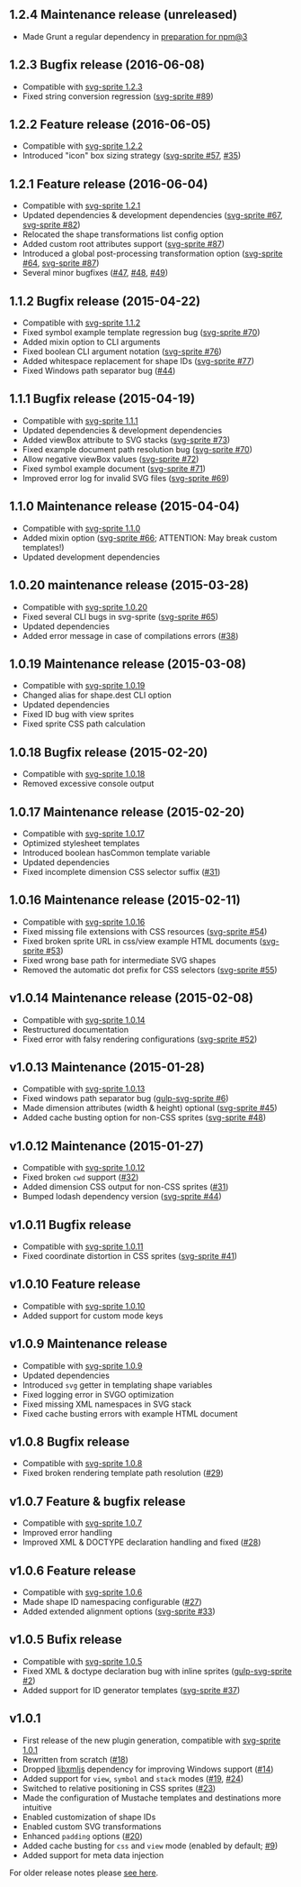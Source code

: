 ## 1.2.4 Maintenance release (unreleased)
* Made Grunt a regular dependency in [preparation for npm@3](http://blog.npmjs.org/post/110924823920/npm-weekly-5) 

## 1.2.3 Bugfix release (2016-06-08)
* Compatible with [svg-sprite 1.2.3](https://github.com/jkphl/svg-sprite/tree/v1.2.3)
* Fixed string conversion regression ([svg-sprite #89](https://github.com/jkphl/svg-sprite/issues/89))

## 1.2.2 Feature release (2016-06-05)
* Compatible with [svg-sprite 1.2.2](https://github.com/jkphl/svg-sprite/tree/v1.2.2)
* Introduced "icon" box sizing strategy ([svg-sprite #57](https://github.com/jkphl/svg-sprite/pull/57), [#35](https://github.com/jkphl/grunt-svg-sprite/issues/35#issuecomment-74232726))

## 1.2.1 Feature release (2016-06-04)
* Compatible with [svg-sprite 1.2.1](https://github.com/jkphl/svg-sprite/tree/v1.2.1)
* Updated dependencies & development dependencies ([svg-sprite #67](https://github.com/jkphl/svg-sprite/pull/67), [svg-sprite #82](https://github.com/jkphl/svg-sprite/issues/82))
* Relocated the shape transformations list config option
* Added custom root attributes support ([svg-sprite #87](https://github.com/jkphl/svg-sprite/issues/87))
* Introduced a global post-processing transformation option ([svg-sprite #64](https://github.com/jkphl/svg-sprite/issues/64), [svg-sprite #87](https://github.com/jkphl/svg-sprite/issues/87))
* Several minor bugfixes ([#47](https://github.com/jkphl/grunt-svg-sprite/issues/47), [#48](https://github.com/jkphl/grunt-svg-sprite/issues/48), [#49](https://github.com/jkphl/grunt-svg-sprite/issues/49))

## 1.1.2 Bugfix release (2015-04-22)
* Compatible with [svg-sprite 1.1.2](https://github.com/jkphl/svg-sprite/tree/v1.1.2)
* Fixed symbol example template regression bug ([svg-sprite #70](https://github.com/jkphl/svg-sprite/issues/70#issuecomment-95307588))
* Added mixin option to CLI arguments
* Fixed boolean CLI argument notation ([svg-sprite #76](https://github.com/jkphl/svg-sprite/issues/76))
* Added whitespace replacement for shape IDs ([svg-sprite #77](https://github.com/jkphl/svg-sprite/issues/77))
* Fixed Windows path separator bug ([#44](https://github.com/jkphl/grunt-svg-sprite/issues/44))

## 1.1.1 Bugfix release (2015-04-19)
* Compatible with [svg-sprite 1.1.1](https://github.com/jkphl/svg-sprite/tree/v1.1.1)
* Updated dependencies & development dependencies
* Added viewBox attribute to SVG stacks ([svg-sprite #73](https://github.com/jkphl/svg-sprite/issues/73))
* Fixed example document path resolution bug ([svg-sprite #70](https://github.com/jkphl/svg-sprite/issues/70))
* Allow negative viewBox values ([svg-sprite #72](https://github.com/jkphl/svg-sprite/pull/72))
* Fixed symbol example document ([svg-sprite #71](https://github.com/jkphl/svg-sprite/pull/71))
* Improved error log for invalid SVG files ([svg-sprite #69](https://github.com/jkphl/svg-sprite/issues/69))

## 1.1.0 Maintenance release (2015-04-04)
* Compatible with [svg-sprite 1.1.0](https://github.com/jkphl/svg-sprite/tree/v1.1.0)
* Added mixin option ([svg-sprite #66](https://github.com/jkphl/svg-sprite/issues/66); ATTENTION: May break custom templates!)
* Updated development dependencies

## 1.0.20 maintenance release (2015-03-28)
* Compatible with [svg-sprite 1.0.20](https://github.com/jkphl/svg-sprite/tree/v1.0.20)
* Fixed several CLI bugs in svg-sprite ([svg-sprite #65](https://github.com/jkphl/svg-sprite/issues/65))
* Updated dependencies
* Added error message in case of compilations errors ([#38](https://github.com/jkphl/grunt-svg-sprite/issues/38))

## 1.0.19 Maintenance release (2015-03-08)
* Compatible with [svg-sprite 1.0.19](https://github.com/jkphl/svg-sprite/tree/v1.0.19)
* Changed alias for shape.dest CLI option
* Updated dependencies
* Fixed ID bug with view sprites
* Fixed sprite CSS path calculation

## 1.0.18 Bugfix release (2015-02-20)
* Compatible with [svg-sprite 1.0.18](https://github.com/jkphl/svg-sprite/tree/v1.0.18)
* Removed excessive console output

## 1.0.17 Maintenance release (2015-02-20)
* Compatible with [svg-sprite 1.0.17](https://github.com/jkphl/svg-sprite/tree/v1.0.17)
* Optimized stylesheet templates
* Introduced boolean hasCommon template variable
* Updated dependencies
* Fixed incomplete dimension CSS selector suffix ([#31](https://github.com/jkphl/grunt-svg-sprite/issues/31))

## 1.0.16 Maintenance release (2015-02-11)
* Compatible with [svg-sprite 1.0.16](https://github.com/jkphl/svg-sprite/tree/v1.0.16)
* Fixed missing file extensions with CSS resources ([svg-sprite #54](https://github.com/jkphl/svg-sprite/issues/54))
* Fixed broken sprite URL in css/view example HTML documents ([svg-sprite #53](https://github.com/jkphl/svg-sprite/issues/53))
* Fixed wrong base path for intermediate SVG shapes
* Removed the automatic dot prefix for CSS selectors ([svg-sprite #55](https://github.com/jkphl/svg-sprite/issues/55))

## v1.0.14 Maintenance release (2015-02-08)
* Compatible with [svg-sprite 1.0.14](https://github.com/jkphl/svg-sprite/tree/v1.0.14)
* Restructured documentation
* Fixed error with falsy rendering configurations ([svg-sprite #52](https://github.com/jkphl/svg-sprite/issues/52))

## v1.0.13 Maintenance (2015-01-28)
* Compatible with [svg-sprite 1.0.13](https://github.com/jkphl/svg-sprite/tree/v1.0.13)
* Fixed windows path separator bug ([gulp-svg-sprite #6](https://github.com/jkphl/gulp-svg-sprite/issues/6))
* Made dimension attributes (width & height) optional ([svg-sprite #45](https://github.com/jkphl/svg-sprite/issues/45))
* Added cache busting option for non-CSS sprites ([svg-sprite #48](https://github.com/jkphl/svg-sprite/issues/48))

## v1.0.12 Maintenance (2015-01-27)
* Compatible with [svg-sprite 1.0.12](https://github.com/jkphl/svg-sprite/tree/v1.0.12)
* Fixed broken `cwd` support ([#32](https://github.com/jkphl/grunt-svg-sprite/issues/32))
* Added dimension CSS output for non-CSS sprites ([#31](https://github.com/jkphl/grunt-svg-sprite/issues/31))
* Bumped lodash dependency version ([svg-sprite #44](https://github.com/jkphl/svg-sprite/issues/44))

## v1.0.11 Bugfix release
* Compatible with [svg-sprite 1.0.11](https://github.com/jkphl/svg-sprite/tree/v1.0.11)
* Fixed coordinate distortion in CSS sprites ([svg-sprite #41](https://github.com/jkphl/svg-sprite/issues/41))

## v1.0.10 Feature release
* Compatible with [svg-sprite 1.0.10](https://github.com/jkphl/svg-sprite/tree/v1.0.10)
* Added support for custom mode keys

## v1.0.9 Maintenance release
* Compatible with [svg-sprite 1.0.9](https://github.com/jkphl/svg-sprite/tree/v1.0.9)
* Updated dependencies
* Introduced `svg` getter in templating shape variables
* Fixed logging error in SVGO optimization
* Fixed missing XML namespaces in SVG stack 
* Fixed cache busting errors with example HTML document 

## v1.0.8 Bugfix release
* Compatible with [svg-sprite 1.0.8](https://github.com/jkphl/svg-sprite/tree/v1.0.8)
* Fixed broken rendering template path resolution ([#29](https://github.com/jkphl/grunt-svg-sprite/issues/29))

## v1.0.7 Feature & bugfix release
* Compatible with [svg-sprite 1.0.7](https://github.com/jkphl/svg-sprite/tree/v1.0.7)
* Improved error handling
* Improved XML & DOCTYPE declaration handling and fixed ([#28](https://github.com/jkphl/grunt-svg-sprite/issues/28))

## v1.0.6 Feature release
* Compatible with [svg-sprite 1.0.6](https://github.com/jkphl/svg-sprite/tree/v1.0.6)
* Made shape ID namespacing configurable ([#27](https://github.com/jkphl/grunt-svg-sprite/issues/27))
* Added extended alignment options ([svg-sprite #33](https://github.com/jkphl/svg-sprite/issues/33))

## v1.0.5 Bufix release
* Compatible with [svg-sprite 1.0.5](https://github.com/jkphl/svg-sprite/tree/v1.0.5)
* Fixed XML & doctype declaration bug with inline sprites ([gulp-svg-sprite #2](https://github.com/jkphl/gulp-svg-sprite/issues/2))
* Added support for ID generator templates ([svg-sprite #37](https://github.com/jkphl/svg-sprite/issues/37))

## v1.0.1
* First release of the new plugin generation, compatible with [svg-sprite 1.0.1](https://github.com/jkphl/svg-sprite/tree/v1.0.1)
* Rewritten from scratch ([#18](https://github.com/jkphl/grunt-svg-sprite/issues/18))
* Dropped [libxmljs](https://github.com/polotek/libxmljs) dependency for improving Windows support ([#14](https://github.com/jkphl/grunt-svg-sprite/issues/14))
* Added support for `view`, `symbol` and `stack` modes ([#19](https://github.com/jkphl/grunt-svg-sprite/issues/19), [#24](https://github.com/jkphl/grunt-svg-sprite/issues/24))
* Switched to relative positioning in CSS sprites ([#23](https://github.com/jkphl/grunt-svg-sprite/issues/23))
* Made the configuration of Mustache templates and destinations more intuitive
* Enabled customization of shape IDs
* Enabled custom SVG transformations
* Enhanced `padding` options ([#20](https://github.com/jkphl/grunt-svg-sprite/issues/20))
* Added cache busting for `css` and `view` mode (enabled by default; [#9](https://github.com/jkphl/grunt-svg-sprite/issues/9))
* Added support for meta data injection

For older release notes please [see here](https://github.com/jkphl/grunt-svg-sprite/tree/00f36c5a217798bfa22a9b80c8bd2a75dcbb32dd#release-history).